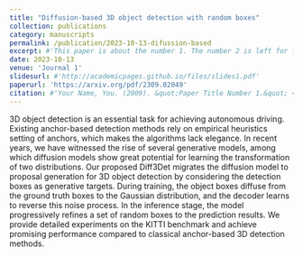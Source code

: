 ```yaml
---
title: "Diffusion-based 3D object detection with random boxes"
collection: publications
category: manuscripts
permalink: /publication/2023-10-13-difussion-based
excerpt: #'This paper is about the number 1. The number 2 is left for future work.'
date: 2023-10-13
venue: 'Journal 1'
slidesurl: #'http://academicpages.github.io/files/slides1.pdf'
paperurl: 'https://arxiv.org/pdf/2309.02049'
citation: #'Your Name, You. (2009). &quot;Paper Title Number 1.&quot; <i>Journal 1</i>. 1(1).'
---
```


3D object detection is an essential task for achieving autonomous driving. Existing anchor-based detection methods rely on empirical heuristics setting of anchors, which makes the algorithms lack elegance. In recent years, we have witnessed the rise of several generative models, among which diffusion models show great potential for learning the transformation of two distributions. Our proposed Diff3Det migrates the diffusion model to proposal generation for 3D object detection by considering the detection boxes as generative targets. During training, the object boxes diffuse from the ground truth boxes to the Gaussian distribution, and the decoder learns to reverse this noise process. In the inference stage, the model progressively refines a set of random boxes to the prediction results. We provide detailed experiments on the KITTI benchmark and achieve promising performance compared to classical anchor-based 3D detection methods.